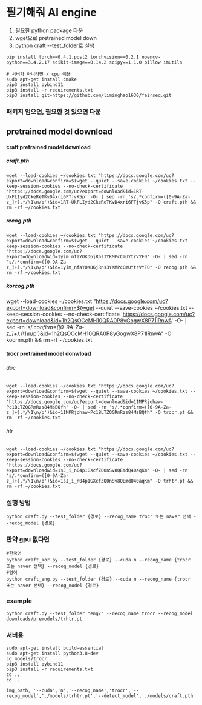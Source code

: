 # 필기해줘 AI engine
1. 필요한 python package 다운
2. wget으로 pretrained model down
3. python craft --test_folder로 실행


```
pip install torch==0.4.1.post2 torchvision==0.2.1 opencv-python==3.4.2.17 scikit-image==0.14.2 scipy==1.1.0 pillow imutils
```

```
# 서버가 아니라면 / cpu 이용
sudo apt-get install cmake
pip3 install pybind11
pip3 install -r requirements.txt
pip3 install git+https://github.com/liminghao1630/fairseq.git
```
### 패키지 업으면, 필요한 것 있으면 다운


## pretrained model download
#### craft pretrained model download
##### craft.pth
```
wget --load-cookies ~/cookies.txt "https://docs.google.com/uc?export=download&confirm=$(wget --quiet --save-cookies ~/cookies.txt --keep-session-cookies --no-check-certificate 'https://docs.google.com/uc?export=download&id=1RT-UkFLIyd2CkeReTKvD4xri6FTjvK5p' -O- | sed -rn 's/.*confirm=([0-9A-Za-z_]+).*/\1\n/p')&id=1RT-UkFLIyd2CkeReTKvD4xri6FTjvK5p" -O craft.pth && rm -rf ~/cookies.txt
```
##### recog.pth
```
wget --load-cookies ~/cookies.txt "https://docs.google.com/uc?export=download&confirm=$(wget --quiet --save-cookies ~/cookies.txt --keep-session-cookies --no-check-certificate 'https://docs.google.com/uc?export=download&id=1yim_nfaYOKD6jRns3YKMPcCmUYtrVYF0' -O- | sed -rn 's/.*confirm=([0-9A-Za-z_]+).*/\1\n/p')&id=1yim_nfaYOKD6jRns3YKMPcCmUYtrVYF0" -O recog.pth && rm -rf ~/cookies.txt
```
##### korcog.pth
wget --load-cookies ~/cookies.txt "https://docs.google.com/uc?export=download&confirm=$(wget --quiet --save-cookies ~/cookies.txt --keep-session-cookies --no-check-certificate 'https://docs.google.com/uc?export=download&id=1h2QsOCcMH10QRA0P8yGogwX8P71lRnwA' -O- | sed -rn 's/.*confirm=([0-9A-Za-z_]+).*/\1\n/p')&id=1h2QsOCcMH10QRA0P8yGogwX8P71lRnwA" -O kocrnn.pth && rm -rf ~/cookies.txt


#### trocr pretrained model donwload
###### doc
```
wget --load-cookies ~/cookies.txt "https://docs.google.com/uc?export=download&confirm=$(wget --quiet --save-cookies ~/cookies.txt --keep-session-cookies --no-check-certificate 'https://docs.google.com/uc?export=download&id=1IMPRjohaw-Pc1BLTZOGRmRzs84MsBQfh' -O- | sed -rn 's/.*confirm=([0-9A-Za-z_]+).*/\1\n/p')&id=1IMPRjohaw-Pc1BLTZOGRmRzs84MsBQfh" -O trocr.pt && rm -rf ~/cookies.txt
```
###### htr
```
wget --load-cookies ~/cookies.txt "https://docs.google.com/uc?export=download&confirm=$(wget --quiet --save-cookies ~/cookies.txt --keep-session-cookies --no-check-certificate 'https://docs.google.com/uc?export=download&id=1sJ_i_n04p1GXcfZQ0nSv8QEmdQ40aqKm' -O- | sed -rn 's/.*confirm=([0-9A-Za-z_]+).*/\1\n/p')&id=1sJ_i_n04p1GXcfZQ0nSv8QEmdQ40aqKm" -O trhtr.pt && rm -rf ~/cookies.txt
```


### 실행 방법
```
python craft.py --test_folder {경로} --recog_name trocr 또는 naver 선택 --recog_model {경로}

```
### 만약 gpu 없다면
```
#한국어
python craft_kor.py --test_folder {경로} --cuda n --recog_name {trocr 또는 naver 선택} --recog_model {경로}
#영어
python craft_eng.py --test_folder {경로} --cuda n --recog_name {trocr 또는 naver 선택} --recog_model {경로}
```
### example
```
python craft.py --test_folder "eng/" --recog_name trocr --recog_model downloads/premodels/trhtr.pt

```
### 서버용
```
sudo apt-get install build-essential
sudo apt-get install python3.8-dev
cd models/trocr
pip3 install pybind11
pip3 install -r requirements.txt
cd ..
cd ..

img_path, '--cuda','n','--recog_name','trocr','--recog_model','./models/trhtr.pt','--detect_model','./models/craft.pth


```

